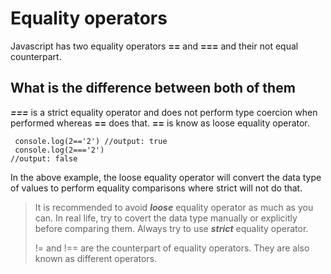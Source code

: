 # Equality operators

Javascript has two equality operators **==** and **===** and their not equal counterpart.

## What is the difference between both of them

***===*** is a strict equality operator and does not perform type coercion when performed whereas **==** does that. **==** is know as loose equality operator.

<code> console.log(2=='2') //output: true <br/> console.log(2==='2') //output: false</code>

In the above example, the loose equality operator will convert the data type of values to perform equality comparisons where strict will not do that.

>It is recommended to avoid ***loose*** equality operator as much as you can. In real life, try to covert the data type manually or explicitly before comparing them. Always try to use ***strict*** equality operator.
>
>!= and !== are the counterpart of equality operators. They are also known as different operators.
